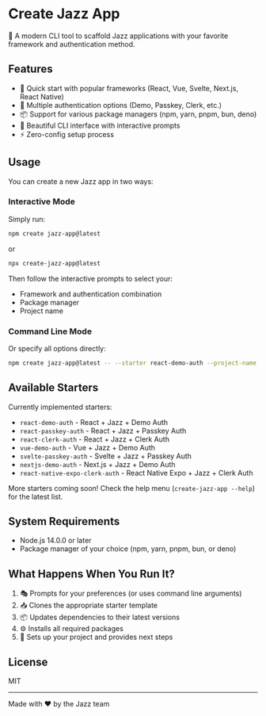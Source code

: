 # Create Jazz App

🎷 A modern CLI tool to scaffold Jazz applications with your favorite framework and authentication method.

## Features

- 🚀 Quick start with popular frameworks (React, Vue, Svelte, Next.js, React Native)
- 🔐 Multiple authentication options (Demo, Passkey, Clerk, etc.)
- 📦 Support for various package managers (npm, yarn, pnpm, bun, deno)
- 💅 Beautiful CLI interface with interactive prompts
- ⚡️ Zero-config setup process

## Usage

You can create a new Jazz app in two ways:

### Interactive Mode

Simply run:

```bash
npm create jazz-app@latest
```

or

```bash
npx create-jazz-app@latest
```

Then follow the interactive prompts to select your:
- Framework and authentication combination
- Package manager
- Project name

### Command Line Mode

Or specify all options directly:

```bash
npm create jazz-app@latest -- --starter react-demo-auth --project-name my-app --package-manager npm
```

## Available Starters

Currently implemented starters:

- `react-demo-auth` - React + Jazz + Demo Auth
- `react-passkey-auth` - React + Jazz + Passkey Auth
- `react-clerk-auth` - React + Jazz + Clerk Auth
- `vue-demo-auth` - Vue + Jazz + Demo Auth
- `svelte-passkey-auth` - Svelte + Jazz + Passkey Auth
- `nextjs-demo-auth` - Next.js + Jazz + Demo Auth
- `react-native-expo-clerk-auth` - React Native Expo + Jazz + Clerk Auth

More starters coming soon! Check the help menu (`create-jazz-app --help`) for the latest list.

## System Requirements

- Node.js 14.0.0 or later
- Package manager of your choice (npm, yarn, pnpm, bun, or deno)

## What Happens When You Run It?

1. 🎭 Prompts for your preferences (or uses command line arguments)
2. 📥 Clones the appropriate starter template
3. 📦 Updates dependencies to their latest versions
4. ⚙️ Installs all required packages
5. 🎉 Sets up your project and provides next steps

## License

MIT

---

Made with ♥️ by the Jazz team
